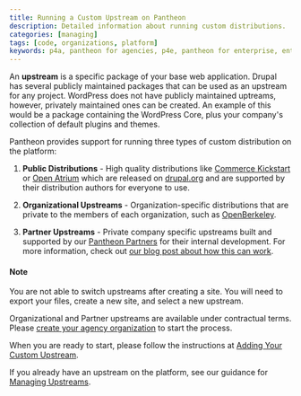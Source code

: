 ```yaml
---
title: Running a Custom Upstream on Pantheon
description: Detailed information about running custom distributions.
categories: [managing]
tags: [code, organizations, platform]
keywords: p4a, pantheon for agencies, p4e, pantheon for enterprise, enterprise, organization, agency, products, custom upstream, custom upstreams, add product, add custom upstream, distribution, public distribution, private distribution, custom repo, custom repository, custom repos, custom repositories, organization distribution, organization upstream
---
```

An **upstream** is a specific package of your base web application. Drupal has several publicly maintained packages that can be used as an upstream for any project. WordPress does not have publicly maintained uptreams, however, privately maintained ones can be created. An example of this would be a package containing the WordPress Core, plus your company's collection of default plugins and themes.

Pantheon provides support for running three types of custom distribution on the platform:

1. **Public Distributions** - High quality distributions like [Commerce Kickstart](http://drupal.org/project/commerce_kickstart) or [Open Atrium](http://drupal.org/project/openatrium) which are released on [drupal.org](https://drupal.org/) and are supported by their distribution authors for everyone to use.

2. **Organizational Upstreams** - Organization-specific distributions that are private to the members of each organization, such as [OpenBerkeley](http://vcaf.berkeley.edu/initiatives/vcio-projects/open-berkeley).

3. **Partner Upstreams** - Private company specific upstreams built and supported by our [Pantheon Partners](https://www.pantheon.io/partners/program) for their internal development. For more information, check out [our blog post about how this can work](https://www.pantheon.io/blog/building-sites-common-codebases-pantheon-one-agencies).

<div class="alert alert-info" role="alert">
<h4>Note</h4>
You are not able to switch upstreams after creating a site. You will need to export your files, create a new site, and select a new upstream.</div>

Organizational and Partner upstreams are available under contractual terms. Please [create your agency organization](/docs/organizations/#create-an-organization) to start the process.

When you are ready to start, please follow the instructions at [Adding Your Custom Upstream](/docs/custom-upstream).  

If you already have an upstream on the platform, see our guidance for   [Managing Upstreams](/docs/running-custom-upstream).
